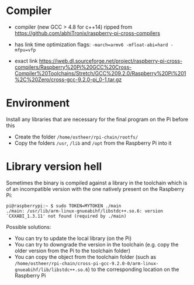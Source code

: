# Compiler

* compiler (new GCC > 4.8 for c++14) ripped from
https://github.com/abhiTronix/raspberry-pi-cross-compilers

* has link time optimization flags:
`-march=armv6 -mfloat-abi=hard -mfpu=vfp`

* exact link
https://iweb.dl.sourceforge.net/project/raspberry-pi-cross-compilers/Raspberry%20Pi%20GCC%20Cross-Compiler%20Toolchains/Stretch/GCC%209.2.0/Raspberry%20Pi%201%2C%20Zero/cross-gcc-9.2.0-pi_0-1.tar.gz

# Environment
Install any libraries that are necessary for the final program on the Pi before this

* Create the folder `/home/ostheer/rpi-chain/rootfs/`
* Copy the folders `/usr`, `/lib` and `/opt` from the Raspberry Pi into it

# Library version hell

Sometimes the binary is compiled against a library in the toolchain which is of an incompatible version with the one natively present on the Raspberry Pi:

```
pi@raspberrypi:~ $ sudo TOKEN=MYTOKEN ./main 
./main: /usr/lib/arm-linux-gnueabihf/libstdc++.so.6: version `CXXABI_1.3.11' not found (required by ./main)
```

Possible solutions:
* You can try to update the local library (on the Pi)
* You can try to downgrade the version in the toolchain (e.g. copy the older version from the Pi to the toolchain folder)
* You can copy the object from the toolchain folder (such as `/home/ostheer/rpi-chain/cross-pi-gcc-9.2.0-0/arm-linux-gnueabihf/lib/libstdc++.so.6`) to the corresponding location on the Raspberry Pi
